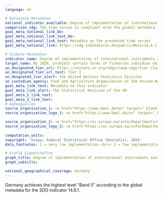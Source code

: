 ```yaml
---
language: en    

# Nationale Metadaten    
national_indicator_available: Degree of implementation of international instruments aiming to combat illegal, unreported and unregulated fishing    
comparison_sdg: The time series is compliant with the global metadata.    
goal_meta_national_link_De: 
goal_meta_national_link_text_De: 
goal_meta_national_link_text: Metadata on the presented time series
goal_meta_national_link: https://sdg-indikatoren.de/public/Meta/14.6.1.pdf    

# Globale Metadaten    
indicator_name: Degree of implementation of international instruments aiming to combat illegal, unreported and unregulated fishing    
target_name: By 2020, prohibit certain forms of fisheries subsidies which contribute to overcapacity and overfishing, eliminate subsidies that contribute to illegal, unreported and unregulated fishing and refrain from introducing new such subsidies, recognizing that appropriate and effective special and differential treatment for developing and least developed countries should be an integral part of the World Trade Organization fisheries subsidies negotiation    
un_designated_tier_url: https://unstats.un.org/sdgs/iaeg-sdgs/tier-classification/    
un_designated_tier_url_text: Tier I    
un_desgnated_tier_alert: the United Nations Statistics Division    
un_custodian_agency: Food and Agriculture Organization of the United Nations (FAO)    
goal_meta_link_text: Metadata on this indicator    
goal_meta_link_alert: the Statistical Devision of the UN    
goal_meta_2_link_text:     
goal_meta_3_link_text:         
# Datenquellen
source_organisation_1: <a href="https://www.bmel.de/en" target="_blank" onclick="return confirm_alert('the Federal Ministry of Food and Agriculture','En');"> Federal Ministry of Food and Agriculture </a>
source_organisation_logo_1: <a href="https://www.bmel.de/en" target="_blank" onclick="return confirm_alert('the Federal Ministry of Food and Agriculture','En');"><img src="https://sdg-indikatoren.de/public/OrgImgEn/bmel.png" alt="Logo bmel" style="height:60px; width:148px"/></a>

source_organisation_2: <a href="https://ec.europa.eu/info/departments/maritime-affairs-and-fisheries_en" target="_blank" onclick="return confirm_alert('the Directorate-General Maritime Affairs and Fisheries','En');"> Directorate-General Maritime Affairs and Fisheries (MARE) </a>
source_organisation_logo_2: <a href="https://ec.europa.eu/info/departments/maritime-affairs-and-fisheries_en" target="_blank" onclick="return confirm_alert('the Directorate-General Maritime Affairs and Fisheries','En');"><img src="https://sdg-indikatoren.de/public/OrgImgEn/europeancommission.png" alt="Logo europeancommission" style="height:60px; width:148px"/></a>
    
computation_units:     
copyright: '&copy; Federal Statistical Office (Destatis), 2024'    
data_footnotes: 1 = very low implementation.<br>• 2 = low implementation.<br>• 3 = medium implementation.<br>• 4 = high implementation.<br>• 5 = very high implementation.<br>• Data is only available from 2018.    

# Grafik Eigenschaften    
graph_title: Degree of implementation of international instruments aiming to combat illegal, unreported and unregulated fishing
graph_subtitle:     

national_geographical_coverage: Germany    
---
```



Germany achieves the highest level “Band 5” according to the global metadata for the SDG indicator 14.6.1.